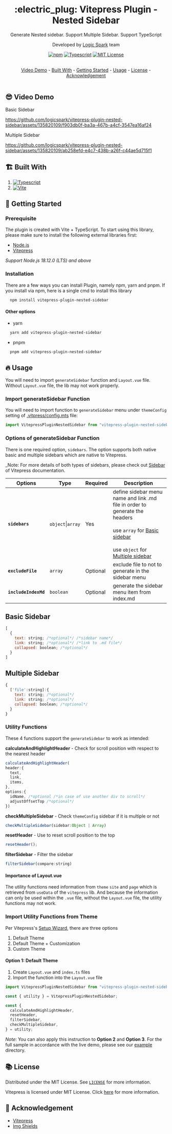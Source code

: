 <a id="readme-top"></a>

<div align="center">
  <h1>:electric_plug: Vitepress Plugin - Nested Sidebar</h1>

Generate Nested sidebar. Support Multiple Sidebar. Support TypeScript

Developed by [Logic Spark](https://logicspark.com) team

[![npm](https://img.shields.io/npm/v/vitepress-plugin-nested-sidebar)][package-url]
[![Typescript](https://img.shields.io/badge/typescript-100%25-blue)][typescript-url]
[![MIT License](https://img.shields.io/badge/License-MIT-green.svg)](https://github.com/logicspark/awesome-social-button/blob/main/LICENSE)

</div>
<br/>
<div align="center">
  <a href="#sunglasses_video-demo">Video Demo</a> - 
  <a href="#building_construction-built-with">Built With</a> - 
  <a href="#rocket-getting-started">Getting Started</a> - 
  <a href="#fire-usage">Usage</a> -
  <a href="#books-license">License</a> -
  <a href="#pray-acknowledgement">Acknowledgement</a>
</div>

<br/>

## :sunglasses: Video Demo

Basic Sidebar

https://github.com/logicspark/vitepress-plugin-nested-sidebar/assets/135820109/f903db0f-ba3a-467b-a4cf-3547ea16af24

Multiple Sidebar

https://github.com/logicspark/vitepress-plugin-nested-sidebar/assets/135820109/ab258efd-e4c7-438b-a26f-c44ae5d715f1

## :building_construction: Built With

1. [![Typescript][typescript]][typescript-url]
2. [![Vite][vite]][vite-url]

## :rocket: Getting Started

### Prerequisite

The plugin is created with Vite + TypeScript. To start using this library, please make sure to install the following external libraries first:

- [Node.js](https://nodejs.org/en)
- [Vitepress](https://vitepress.dev/)

_Support Node.js 18.12.0 (LTS) and above_

### Installation

There are a few ways you can install Plugin, namely npm, yarn and pnpm. If you install via npm, here is a single cmd to install this library

```sh
  npm install vitepress-plugin-nested-sidebar
```

#### Other options

- yarn

```sh
  yarn add vitepress-plugin-nested-sidebar
```

- pnpm

```sh
  pnpm add vitepress-plugin-nested-sidebar
```

## :fire: Usage

You will need to import `generateSidebar` function and `Layout.vue` file. Without `Layout.vue` file, the lib may not work properly.

### Import generateSidebar Function

You will need to import function to `generateSidebar` menu under `themeConfig` setting of [.vitpress/config.mts](https://github.com/logicspark/vitepress-plugin-nested-sidebar/blob/develop/example/default/.vitepress/config.mts) file:

```js
import VitepressPluginNestedSidebar from "vitepress-plugin-nested-sidebar";
```

</div>

### Options of generateSidebar Function

There is one required option, `sidebars`. The option supports both native basic and multiple sidebars which are native to Vitepress.

\_Note: For more details of both types of sidebars, please check out [Sidebar](https://vitepress.dev/reference/default-theme-sidebar) of Vitepress documentation.

| Options              | Type              | Required | Description                                                                                                                                                                                               |
| -------------------- | ----------------- | -------- | --------------------------------------------------------------------------------------------------------------------------------------------------------------------------------------------------------- |
| **`sidebars`**       | `object`\|`array` | Yes      | define sidebar menu name and link .md file in order to generate the headers <br/> <br/> use `array` for [Basic sidebar](#basic-sidebar)<br/> <br/> use `object` for [Multiple sidebar](#multiple-sidebar) |
| **`excludeFile`**    | `array`           | Optional | exclude file to not to generate in the sidebar menu                                                                                                                                                       |
| **`includeIndexMd`** | `boolean`         | Optional | generate the sidebar menu item from index.md                                                                                                                                                              |

## Basic Sidebar

```javascript
[
  {
    text: string; /*optional*/ /*sidebar name*/
    link: string; /*optional*/ /*link to .md file*/
    collapsed: boolean; /*optional*/
  }
]
```

## Multiple Sidebar

```javascript
{
  ['file':string]:{
    text: string; /*optional*/
    link: string; /*optional*/
    collapsed: boolean; /*optional*/
  }
}
```

### Utility Functions

These 4 functions support the `generateSidebar` to work as intended:

**calculateAndHighlightHeader** - Check for scroll position with respect to the nearest header

```js
calculateAndHighlightHeader(
header:{
  text,
  link,
  items,
},
options:{
  idName, /*optional /*in case of use another div to scroll*/
  adjustOffsetTop /*optional*/
})

```

**checkMultipleSidebar** - Check `themeConfig` sidebar if it is multiple or not

```js
checkMultipleSidebar(sidebar:Object | Array)
```

**resetHeader** - Use to reset scroll position to the top

```js
resetHeader();
```

**filterSidebar** - Filter the sidebar

```js
filterSidebar(compare:string)
```

#### Importance of Layout.vue

The utility functions need information from `theme` `site` and `page` which is retrieved from `useData` of the `vitepress` lib. And because the information can only be used within the `.vue` file, without the `Layout.vue` file, the utility functions may not work.

### Import Utility Functions from Theme

Per Vitepress's [Setup Wizard](https://vitepress.dev/guide/getting-started#setup-wizard), there are three options

1. Default Theme
2. Default Theme + Customization
3. Custom Theme

#### Option 1: Default Theme

1. Create `Layout.vue` and `index.ts` files
2. Import the function into the `Layout.vue` file

```js
import VitepressPluginNestedSidebar from "vitepress-plugin-nested-sidebar";

const { utility } = VitepressPluginNestedSidebar;

const {
  calculateAndHighlightHeader,
  resetHeader,
  filterSidebar,
  checkMultipleSidebar,
} = utility;
```

_Note_: You can also apply this instruction to **Option 2** and **Option 3**. For the full sample in accordance with the live demo, please see our [example](https://github.com/logicspark/vitepress-plugin-nested-sidebar/blob/develop/example/default_and_custom/.vitepress/theme/Layout.vue) directory.

## :books: License

Distributed under the MIT License. See [`LICENSE`](https://github.com/logicspark/vitpress-plugin-nested-sidebar/blob/main/LICENSE) for more information.

Vitepress is licensed under MIT License. Click [here](https://github.com/vuejs/vitepress/blob/main/LICENSE) for more information.

## :pray: Acknowledgement

- [Vitepress](https://vitepress.dev/)
- [Img Shields](https://shields.io)

[Vitepress-url]: https://vitepress.dev/
[TypeScript]: https://img.shields.io/badge/typescript-007ACC?style=for-the-badge&logo=typescript&logoColor=white
[typescript-url]: https://www.typescriptlang.org/
[Html]: https://img.shields.io/badge/html5-%23E34F26.svg?style=for-the-badge&logo=html5&logoColor=white
[html-url]: https://www.w3schools.com/html/
[Css]: https://img.shields.io/badge/css3-%231572B6.svg?style=for-the-badge&logo=css3&logoColor=white
[css-url]: https://www.w3schools.com/css/
[Vue]: https://img.shields.io/badge/vue.js-42B883?style=for-the-badge&logo=vuedotjs&logoColor=white
[Vue-url]: https://vuejs.org/
[Vite]: https://img.shields.io/badge/vite-%23646CFF.svg?style=for-the-badge&logo=vite&logoColor=white
[vite-url]: https://vitejs.dev/
[package-url]: https://www.npmjs.com/package/vitepress-plugin-nested-sidebar
